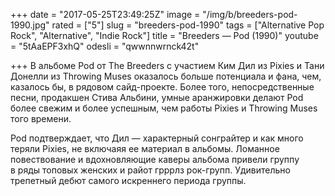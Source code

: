 +++
date = "2017-05-25T23:49:25Z"
image = "/img/b/breeders-pod-1990.jpg"
rated = ["5"]
slug = "breeders-pod-1990"
tags = ["Alternative Pop Rock", "Alternative", "Indie Rock"]
title = "Breeders — Pod (1990)"
youtube = "5tAaEPF3xhQ"
odesli = "qwwnnwrnck42t"

+++
В&nbsp;альбоме Pod от&nbsp;The Breeders с&nbsp;участием Ким Дил из&nbsp;Pixies и&nbsp;Тани Донелли из&nbsp;Throwing Muses оказалось больше потенциала и&nbsp;фана, чем, казалось&nbsp;бы, в&nbsp;рядовом сайд-проекте. Более того, непосредственные песни, продакшен Стива Альбини, умные аранжировки делают Pod более свежим и&nbsp;более успешным, чем работы Pixies и&nbsp;Throwing Muses того времени.

Pod подтверждает, что Дил&nbsp;&mdash; характерный сонграйтер и&nbsp;как много теряли Pixies, не&nbsp;включаяя ее&nbsp;материал в&nbsp;альбомы. Ломанное повествование и&nbsp;вдохновляющие каверы альбома привели группу в&nbsp;ряды топовых женских и&nbsp;райот грррлз рок-групп. Удивительно трепетный дебют самого искреннего периода группы.